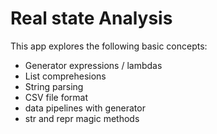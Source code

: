 Real state Analysis
=================

This app explores the following basic concepts:

- Generator expressions / lambdas
- List comprehesions
- String parsing
- CSV file format
- data pipelines with generator
- str and repr magic methods






